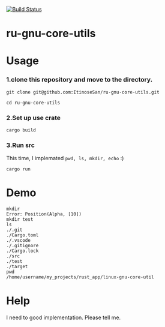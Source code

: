 [![Build Status](https://travis-ci.org/ItinoseSan/ru-gnu-core-utils.svg?branch=master)](https://travis-ci.org/ItinoseSan/ru-gnu-core-utils)
# ru-gnu-core-utils
# Usage
### 1.clone this repository and move to the directory.
```
git clone git@github.com:ItinoseSan/ru-gnu-core-utils.git
```
```
cd ru-gnu-core-utils
```
### 2.Set up use crate
```
cargo build
```
### 3.Run src
 This time, I implemated ```pwd, ls, mkdir, echo``` :)
```
cargo run
```
# Demo
```
mkdir
Error: Position(Alpha, [10])
mkdir test
ls
./.git
./Cargo.toml
./.vscode
./.gitignore
./Cargo.lock
./src
./test
./target
pwd
/home/username/my_projects/rust_app/linux-gnu-core-util
```
# Help
I need to good implementation. Please tell me.
